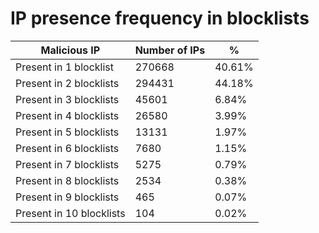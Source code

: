 # IP presence frequency in blocklists
| Malicious IP | Number of IPs | % |
|----|----|----|
| Present in 1 blocklist | 270668 | 40.61% |
| Present in 2 blocklists | 294431 | 44.18% |
| Present in 3 blocklists | 45601 | 6.84% |
| Present in 4 blocklists | 26580 | 3.99% |
| Present in 5 blocklists | 13131 | 1.97% |
| Present in 6 blocklists | 7680 | 1.15% |
| Present in 7 blocklists | 5275 | 0.79% |
| Present in 8 blocklists | 2534 | 0.38% |
| Present in 9 blocklists | 465 | 0.07% |
| Present in 10 blocklists | 104 | 0.02% |
